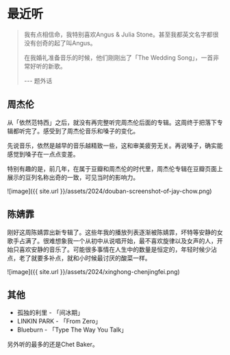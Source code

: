 # 最近听

> 我有点相信命，我特别喜欢Angus & Julia Stone。甚至我都英文名字都很没有创奇的起了叫Angus。
> 
> 在我婚礼准备音乐的时候，他们刚刚出了「The Wedding Song」，一首非常好听的新歌。
> 
> 
> --- 题外话


## 周杰伦

从「依然范特西」之后，就没有再完整听完周杰伦后面的专辑。这周终于把落下专辑都听完了。感受到了周杰伦音乐和嗓子的变化。

先说音乐，依然是越早的音乐越精致一些，这和审美疲劳无关。再说嗓子，确实能感觉到嗓子在一点点变差。

特别有趣的是，前几年，在属于豆瓣和周杰伦的时代里，周杰伦专辑在豆瓣页面上展示的豆列名称出奇的一致，可见当时的影响力。

![image]({{ site.url }}/assets/2024/douban-screenshot-of-jay-chow.png)

## 陈婧霏

刚好这周陈婧霏出新专辑了。这些年我的播放列表逐渐被陈婧霏，坏特等安静的女歌手占满了。很难想象我一个从初中从说唱开始，最不喜欢旋律以及女声的人，开始只喜欢安静的音乐了。可能很多事情在人生中的数量是恒定的，年轻时候少沾点，老了就要多补点，就和小时候最讨厌的酸菜一样。

![image]({{ site.url }}/assets/2024/xinghong-chenjingfei.png)

## 其他

* 孤独的利里 - 「间冰期」
* LINKIN PARK - 「From Zero」
* Blueburn - 「Type The Way You Talk」

另外听的最多的还是Chet Baker。